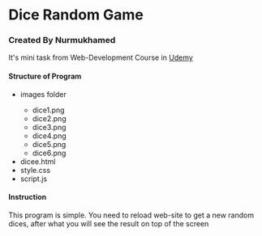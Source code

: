 <h1>Dice Random Game</h1>
<h3>Created By Nurmukhamed</h3>
<p>It's mini task from Web-Development Course in <a href="https://www.udemy.com/course/the-complete-web-development-bootcamp/">Udemy</a></p>

<h4>Structure of Program</h4>

<ul>
    <li>images folder</li>
        <ul>
            <li>dice1.png</li>
            <li>dice2.png</li>
            <li>dice3.png</li>
            <li>dice4.png</li>
            <li>dice5.png</li>
            <li>dice6.png</li>
        </ul>
    <li>dicee.html</li>
    <li>style.css</li>
    <li>script.js</li>
</ul>

<h4>Instruction</h4>
<p>
    This program is simple. You need to reload web-site to get a new random dices, after what you will see the result on top of the screen
</p>
